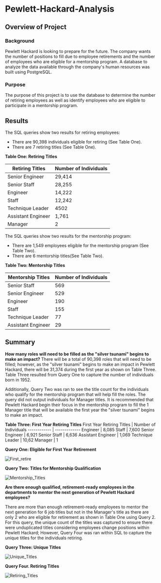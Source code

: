 # Pewlett-Hackard-Analysis

## Overview of Project

### Background

Pewlett Hackard is looking to prepare for the future. The company wants the number of positions to fill due to employee retirements and the number of employees who are eligible for a mentorship program. A database to analyze the data available through the company's human resources was built using PostgreSQL.  

### Purpose

The purpose of this project is to use the database to determine the number of retiring employees as well as identify employees who are eligible to participate in a mentorship program.

## Results

The SQL queries show two results for retiring employees:

- There are 90,398 individuals eligible for retiring (See Table One).
- There are 7 retiring titles (See Table One).

**Table One: Retiring Titles**

Retiring Titles | Number of Individuals
------------ | -------------
Senior Engineer  | 29,414 
Senior Staff  | 28,255
Engineer  | 14,222
Staff  | 12,242
Technique Leader  | 4502
Assistant Engineer  | 1,761
Manager  | 2

The SQL queries show two results for the mentorship program:

- There are 1,549 employees eligible for the mentorship program (See Table Two).
- There are 6 mentorship titles(See Table Two).

**Table Two: Mentorship Titles**

Mentorship Titles | Number of Individuals
------------ | -------------
Senior Staff  | 569
Senior Engineer  | 529
Engineer  | 190
Staff  | 155
Technique Leader  | 77
Assistant Engineer  | 29

## Summary

**How many roles will need to be filled as the "silver tsunami" begins to make an impact?**
There will be a total of 90,398 roles that will need to be filled; however, as the "silver tsunami" begins to make an impact in Pewlett Hackard, there will be 31,374 during the first year as shown on Table Three. Table Three resulted from Query One to capture the number of individuals born in 1952. 

Additionally, Query Two was ran to see the title count for the individuals who qualify for the mentorship program that will help fill the roles. The query did not output individuals for Manager titles. It is recommended that Pewlett Hackard begin their focus in the mentorship program to fill the 1 Manager title that will be available the first year the "silver tsunami" begins to make an impact. 

**Table Three: First Year Retiring Titles**
First Year Retiring Titles | Number of Individuals
------------ | -------------
Engineer  | 8,085
Staff  | 7,600
Senior Engineer  | 6,921
Senior Staff  | 6,636
Assistant Engineer  | 1,069
Technique Leader  | 10,62
Manager  | 1

**Query One: Eligible for First Year Retirement**

![First_retire](https://user-images.githubusercontent.com/78306719/113511942-f4e76280-9527-11eb-8467-bd42c11dd8da.PNG)

**Query Two: Titles for Mentorship Qualification**

![Mentorship_Titles](https://user-images.githubusercontent.com/78306719/113511955-06306f00-9528-11eb-885e-43d43ee04a9d.PNG)

**Are there enough qualified, retirement-ready employees in the departments to mentor the next generation of Pewlett Hackard employees?**

There are more than enough retirement-ready employees to mentor the next generation for 6 job titles but not in the Manager's title as there are only 2 who are eligible for retirement as shown in Table One using Query 2. For this query, the unique count of the titles was captured to ensure there were unduplicated titles considering employees change positions within Pewlett Hackard; However, Query Four was ran within SQL to capture the unique titles for the individuals retiring.

**Query Three: Unique Titles**

![Unique_Titles](https://user-images.githubusercontent.com/78306719/113511963-11839a80-9528-11eb-9685-4f351fb28417.PNG)

**Query Four. Retiring Titles**

![Retiring_Titles](https://user-images.githubusercontent.com/78306719/113511972-1ba59900-9528-11eb-9b08-8a7b7d0ac680.PNG)
